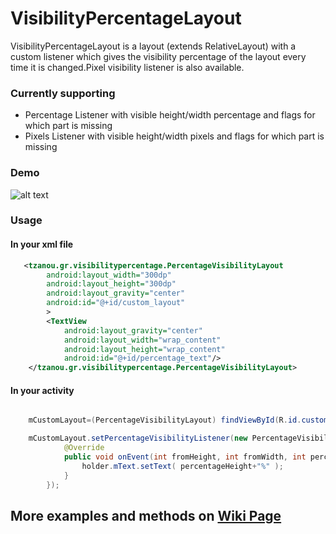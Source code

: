 # VisibilityPercentageLayout

VisibilityPercentageLayout is a layout (extends RelativeLayout) with a custom listener which gives the visibility percentage of the layout every time it is changed.Pixel visibility listener is also available.

### Currently supporting

- Percentage Listener with visible height/width percentage and flags for which part is missing
- Pixels Listener with visible height/width pixels and flags for which part is missing




### Demo

![alt text](http://i268.photobucket.com/albums/jj26/tzanou/simple_zpsklounw4l.gif )

### Usage



#### In your xml file

```xml
   <tzanou.gr.visibilitypercentage.PercentageVisibilityLayout
        android:layout_width="300dp"
        android:layout_height="300dp"
        android:layout_gravity="center"
        android:id="@+id/custom_layout"
        >
        <TextView
            android:layout_gravity="center"
            android:layout_width="wrap_content"
            android:layout_height="wrap_content"
            android:id="@+id/percentage_text"/>
    </tzanou.gr.visibilitypercentage.PercentageVisibilityLayout>
```
#### In your activity

```java

    mCustomLayout=(PercentageVisibilityLayout) findViewById(R.id.custom_layout);

    mCustomLayout.setPercentageVisibilityListener(new PercentageVisibilityLayout.PercentageVisibilityListener() {
            @Override
            public void onEvent(int fromHeight, int fromWidth, int percentageHeight, int percentageWidth) {
                holder.mText.setText( percentageHeight+"%" );
            }
        });
```

## More examples and methods on [Wiki Page](https://github.com/tzanou/VisibilityPercentageLayout/wiki)


